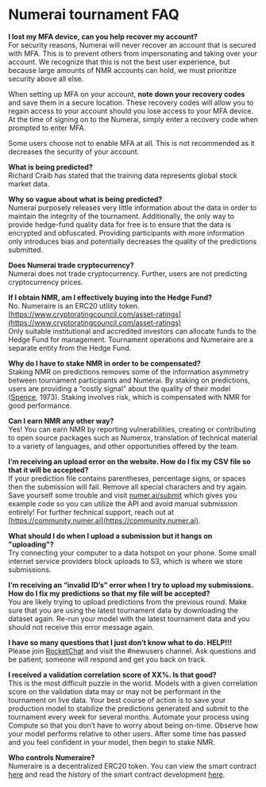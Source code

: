 # Numerai tournament FAQ

**I lost my MFA device, can you help recover my account?**  
For security reasons, Numerai will never recover an account that is secured with MFA. This is to prevent others from impersonating and taking over your account. We recognize that this is not the best user experience, but because large amounts of NMR accounts can hold, we must prioritize security above all else. 

When setting up MFA on your account, **note down your recovery codes** and save them in a secure location. These recovery codes will allow you to regain access to your account should you lose access to your MFA device. At the time of signing on to the Numerai, simply enter a recovery code when prompted to enter MFA.

Some users choose not to enable MFA at all. This is not recommended as it decreases the security of your account.

**What is being predicted?**  
Richard Craib has stated that the training data represents global stock market data.

**Why so vague about what is being predicted?**  
Numerai purposely releases very little information about the data in order to maintain the integrity of the tournament. Additionally, the only way to provide hedge-fund quality data for free is to ensure that the data is encrypted and obfuscated. Providing participants with more information only introduces bias and potentially decreases the quality of the predictions submitted.

**Does Numerai trade cryptocurrency?**  
Numerai does not trade cryptocurrency. Further, users are not predicting cryptocurrency prices.

**If I obtain NMR, am I effectively buying into the Hedge Fund?**  
No. Numeraire is an ERC20 utility token. [https://www.cryptoratingcouncil.com/asset-ratings](https://www.cryptoratingcouncil.com/asset-ratings)  
Only suitable institutional and accredited investors can allocate funds to the Hedge Fund for management. Tournament operations and Numeraire are a separate entity from the Hedge Fund.

**Why do I have to stake NMR in order to be compensated?**  
Staking NMR on predictions removes some of the information asymmetry between tournament participants and Numerai. By staking on predictions, users are providing a “costly signal” about the quality of their model \([Spence](https://www.jstor.org/stable/1882010), 1973\). Staking involves risk, which is compensated with NMR for good performance.

**Can I earn NMR any other way?**  
Yes! You can earn NMR by reporting vulnerabilities, creating or contributing to open source packages such as Numerox, translation of technical material to a variety of languages, and other opportunities offered by the team.

**I’m receiving an upload error on the website. How do I fix my CSV file so that it will be accepted?**  
If your prediction file contains parentheses, percentage signs, or spaces then the submission will fail. Remove all special characters and try again. Save yourself some trouble and visit [numer.ai/submit](http://numer.ai/submit) which gives you example code so you can utilize the API and avoid manual submission entirely! For further technical support, reach out at [https://community.numer.ai](https://community.numer.ai).

**What should I do when I upload a submission but it hangs on "uploading"?**  
Try connecting your computer to a data hotspot on your phone. Some small internet service providers block uploads to S3, which is where we store submissions.

**I’m receiving an “invalid ID’s” error when I try to upload my submissions. How do I fix my predictions so that my file will be accepted?**  
You are likely trying to upload predictions from the previous round. Make sure that you are using the latest tournament data by downloading the dataset again. Re-run your model with the latest tournament data and you should not receive this error message again.

**I have so many questions that I just don’t know what to do. HELP!!!**  
Please join [RocketChat](https://community.numer.ai) and visit the \#newusers channel. Ask questions and be patient; someone will respond and get you back on track.

**I received a validation correlation score of XX%. Is that good?**  
This is the most difficult puzzle in the world. Models with a given correlation score on the validation data may or may not be performant in the tournament on live data. Your best course of action is to save your production model to stabilize the predictions generated and submit to the tournament every week for several months. Automate your process using Compute so that you don’t have to worry about being on-time. Observe how your model performs relative to other users. After some time has passed and you feel confident in your model, then begin to stake NMR.

**Who controls Numeraire?**  
Numeraire is a decentralized ERC20 token. You can view the smart contract [here](https://etherscan.io/token/0x1776e1f26f98b1a5df9cd347953a26dd3cb46671#readContract) and read the history of the smart contract development [here](https://github.com/numerai/contract).

